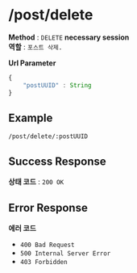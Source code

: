 # /post/delete



**Method** : `DELETE`
**necessary session**  
**역할** : `포스트 삭제.`

**Url Parameter**
``` typescript
{
    "postUUID" : String
}
```
## Example
```
/post/delete/:postUUID
```

## Success Response
**상태 코드** : `200 OK`
## Error Response
**에러 코드** 
- `400 Bad Request`
- `500 Internal Server Error`
- `403 Forbidden`



